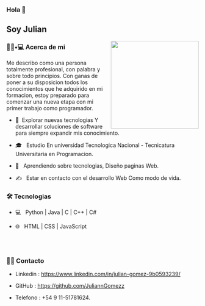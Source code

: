 ### Hola 👋<h2> Soy Julian</h2>

<img align='right' src="https://media.giphy.com/media/M9gbBd9nbDrOTu1Mqx/giphy.gif" width="230">

<h3> 👨🏻•💻 Acerca de mi </h3>

Me describo como una persona totalmente profesional, con palabra y sobre todo principios. 
Con ganas de poner a su disposicion todos los conocimientos que he adquirido en mi formacion, 
estoy preparado para comenzar una nueva etapa con mi primer trabajo como programador.




- 🤔 &nbsp;Explorar nuevas tecnologias Y desarrollar soluciones de software para siempre expandir mis conocimiento.

- 🎓 &nbsp; Estudio En universidad Tecnologica Nacional - Tecnicatura Universitaria en Programacion.

- 🌱 &nbsp; Aprendiendo sobre tecnologias, Diseño paginas Web.

- ✍️ &nbsp; Estar en contacto con el desarrollo Web Como modo de vida.



<h3>🛠 Tecnologias </h3>



- 💻 &nbsp; Python | Java | C | C++ | C#

- 🌐 &nbsp; HTML | CSS | JavaScript 
<!--

- 🛢 &nbsp; MySQL | MongoDB
-->

<br/><br/>

<h3> 🤝🏻 Contacto </h3>

- Linkedin : https://www.linkedin.com/in/julian-gomez-9b0593239/

- GitHub : https://github.com/JuliannGomezz

- Telefono : +54 9 11-51781624.

<br>

